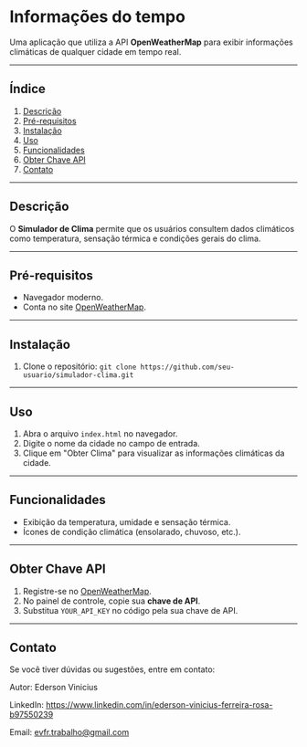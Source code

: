 # Informações do tempo

Uma aplicação que utiliza a API **OpenWeatherMap** para exibir informações climáticas de qualquer cidade em tempo real.

---

## Índice

1. [Descrição](#descrição)  
2. [Pré-requisitos](#pré-requisitos)  
3. [Instalação](#instalação)  
4. [Uso](#uso)  
5. [Funcionalidades](#funcionalidades)  
6. [Obter Chave API](#obter-chave-api)  
7. [Contato](#contato)

---

## Descrição

O **Simulador de Clima** permite que os usuários consultem dados climáticos como temperatura, sensação térmica e condições gerais do clima.

---

## Pré-requisitos

- Navegador moderno.  
- Conta no site [OpenWeatherMap](https://openweathermap.org/).  

---

## Instalação

1. Clone o repositório:
   `git clone https://github.com/seu-usuario/simulador-clima.git`

---

## Uso

1. Abra o arquivo `index.html` no navegador.
2. Digite o nome da cidade no campo de entrada.  
3. Clique em "Obter Clima" para visualizar as informações climáticas da cidade.  

---

## Funcionalidades

- Exibição da temperatura, umidade e sensação térmica.  
- Ícones de condição climática (ensolarado, chuvoso, etc.).  

---

## Obter Chave API

1. Registre-se no [OpenWeatherMap](https://openweathermap.org/).  
2. No painel de controle, copie sua **chave de API**.  
3. Substitua `YOUR_API_KEY` no código pela sua chave de API.

---

## Contato

Se você tiver dúvidas ou sugestões, entre em contato:

Autor: Ederson Vinicius

LinkedIn: https://www.linkedin.com/in/ederson-vinicius-ferreira-rosa-b97550239

Email: evfr.trabalho@gmail.com
